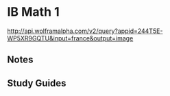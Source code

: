 # IB Math 1
http://api.wolframalpha.com/v2/query?appid=244T5E-WP5XR9GQTU&input=france&output=image


<script>
image_url = json_result['queryresult']['pods'][0]['subpods'][0]['imagesource']
</script>

## Notes

## Study Guides
<!--stackedit_data:
eyJoaXN0b3J5IjpbLTE3MTYyODkzNzcsLTEwMzAxMDI3MzcsLT
IwODUwMTIzNjUsLTExODQ0ODMwMjQsOTE3NTM4NzIwLDEyNjc2
NjQyMjhdfQ==
-->